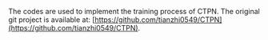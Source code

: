The codes are used to implement the training process of CTPN. 
The original git project is available at: [https://github.com/tianzhi0549/CTPN](https://github.com/tianzhi0549/CTPN).
